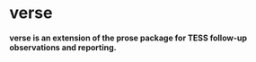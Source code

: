# verse

 <b>verse<b> is an extension of the prose package for TESS follow-up observations and reporting. 


